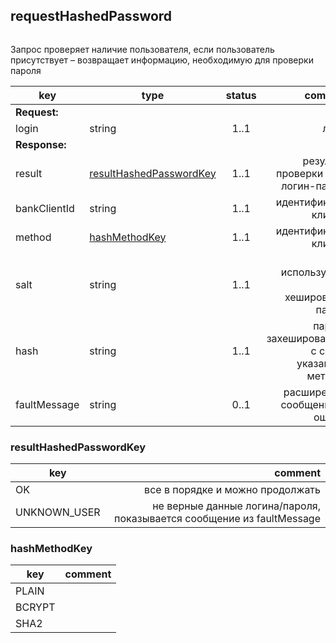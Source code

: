 ## requestHashedPassword

```xml

```

Запрос проверяет наличие пользователя, если пользователь присутствует – возвращает информацию, необходимую для проверки пароля

key | type | status | comment
--- | ---- | :----: | ---:
**Request:** | | |
login | string | 1..1 | логин
**Response:** | | |
result | [resultHashedPasswordKey](#resulthashedpasswordkey) | 1..1 | результат проверки пары логин-пароль
bankClientId | string | 1..1 | идентификатор клиента
method | [hashMethodKey](#hashmethodkey) | 1..1 | идентификатор клиента
salt | string | 1..1 | соль, используемая для хеширования пароля
hash | string | 1..1 | пароль, захешированный с солью указанным методом
faultMessage | string | 0..1 | расширенное сообщение об ошибке

### resultHashedPasswordKey

key | comment
--- | ---:
OK | все в порядке и можно продолжать
UNKNOWN_USER | не верные данные логина/пароля, показывается сообщение из faultMessage

### hashMethodKey

key | comment
--- | ---:
PLAIN | 
BCRYPT | 
SHA2 | 
